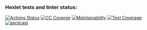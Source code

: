 ### Hexlet tests and linter status:

[![Actions Status](https://github.com/FFire/frontend-project-lvl2/workflows/hexlet-check/badge.svg)](https://github.com/FFire/frontend-project-lvl2/actions)
[![CC Coverge](https://github.com/FFire/frontend-project-lvl2/actions/workflows/coverage.yml/badge.svg)](https://github.com/FFire/frontend-project-lvl2/actions/workflows/coverage.yml)
[![Maintainability](https://api.codeclimate.com/v1/badges/dfa3d0b4c59dad795e7d/maintainability)](https://codeclimate.com/github/FFire/frontend-project-lvl2/maintainability)
[![Test Coverage](https://api.codeclimate.com/v1/badges/dfa3d0b4c59dad795e7d/test_coverage)](https://codeclimate.com/github/FFire/frontend-project-lvl2/test_coverage)
[![asciicast](https://asciinema.org/a/1bmZJ34eafkSDKX9cnHxdtpTQ.svg)](https://asciinema.org/a/1bmZJ34eafkSDKX9cnHxdtpTQ)